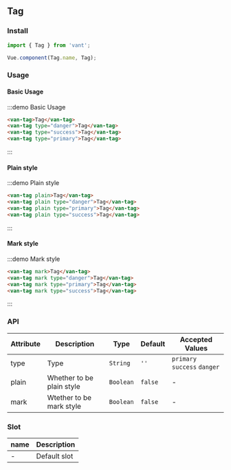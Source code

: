## Tag

### Install
``` javascript
import { Tag } from 'vant';

Vue.component(Tag.name, Tag);
```

### Usage

#### Basic Usage

:::demo Basic Usage
```html
<van-tag>Tag</van-tag>
<van-tag type="danger">Tag</van-tag>
<van-tag type="success">Tag</van-tag>
<van-tag type="primary">Tag</van-tag>
```
:::

#### Plain style

:::demo Plain style
```html
<van-tag plain>Tag</van-tag>
<van-tag plain type="danger">Tag</van-tag>
<van-tag plain type="primary">Tag</van-tag>
<van-tag plain type="success">Tag</van-tag>
```
:::

#### Mark style

:::demo Mark style
```html
<van-tag mark>Tag</van-tag>
<van-tag mark type="danger">Tag</van-tag>
<van-tag mark type="primary">Tag</van-tag>
<van-tag mark type="success">Tag</van-tag>
```
:::

### API

| Attribute | Description | Type | Default | Accepted Values |
|-----------|-----------|-----------|-------------|-------------|
| type | Type | `String` | `''`| `primary` `success` `danger` |
| plain | Whether to be plain style | `Boolean` | `false` | - |
| mark | Wtether to be mark style | `Boolean` | `false` | - |

### Slot

| name | Description |
|-----------|-----------|
| - | Default slot |
